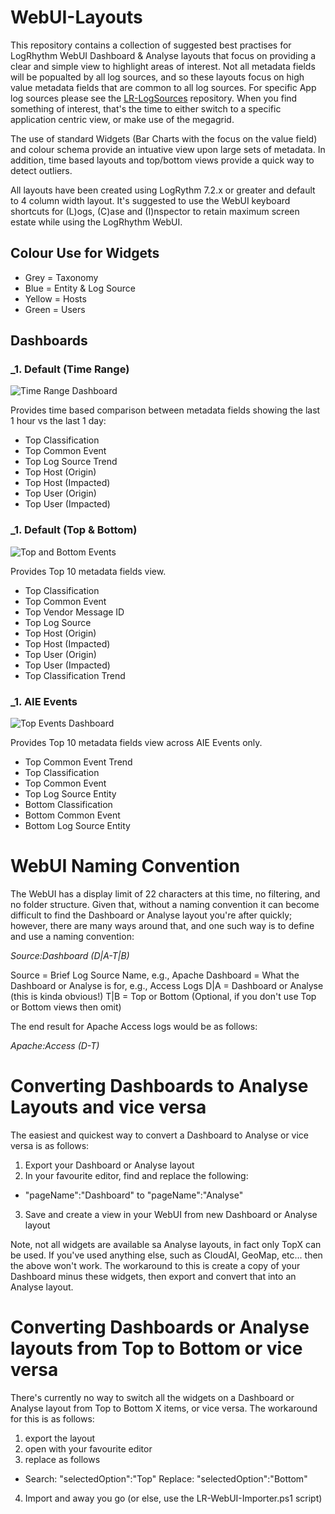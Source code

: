 # WebUI-Layouts

This repository contains a collection of suggested best practises for LogRhythm WebUI Dashboard & Analyse layouts that focus on providing a clear and simple view to highlight areas of interest.  Not all metadata fields will be popualted by all log sources, and so these layouts focus on high value metadata fields that are common to all log sources.  For specific App log sources please see the [LR-LogSources](https://github.com/lrchma/LR-LogSources) repository.  When you find something of interest, that's the time to  either switch to a specific application centric view, or make use of the megagrid.

The use of standard Widgets (Bar Charts with the focus on the value field) and colour schema provide an intuative view upon large sets of metadata.  In addition, time based layouts and top/bottom views provide a quick way to detect outliers.

All layouts have been created using LogRythm 7.2.x or greater and default to 4 column width layout.  It's suggested to use the WebUI keyboard shortcuts for (L)ogs, (C)ase and (I)nspector to retain maximum screen estate while using the LogRhythm WebUI.

## Colour Use for Widgets
* Grey = Taxonomy
* Blue = Entity & Log Source
* Yellow = Hosts
* Green = Users

## Dashboards

### _1. Default (Time Range)
![Time Range Dashboard](https://github.com/lrchma/WebUI-Layouts/blob/master/Dashboard/_1%20Default%20Time%20Range.png?raw=true)

Provides time based comparison between metadata fields showing the last 1 hour vs the last 1 day:
* Top Classification 
* Top Common Event
* Top Log Source Trend
* Top Host (Origin)
* Top Host (Impacted)
* Top User (Origin)
* Top User (Impacted)

### _1. Default (Top & Bottom)
![Top and Bottom Events](https://github.com/lrchma/WebUI-Layouts/blob/master/Dashboard/_1%20Default%20Top%20Events.png?raw=true)

Provides Top 10 metadata fields view.
* Top Classification
* Top Common Event
* Top Vendor Message ID
* Top Log Source
* Top Host (Origin)
* Top Host (Impacted)
* Top User (Origin)
* Top User (Impacted)
* Top Classification Trend

### _1. AIE Events
![Top Events Dashboard](https://github.com/lrchma/WebUI-Layouts/blob/master/Dashboard/_1%20Default%20Top%20Events.png?raw=true)

Provides Top 10 metadata fields view across AIE Events only.
* Top Common Event Trend
* Top Classification
* Top Common Event
* Top Log Source Entity
* Bottom Classification
* Bottom Common Event
* Bottom Log Source Entity

# WebUI Naming Convention
The WebUI has a display limit of 22 characters at this time, no filtering, and no folder structure.  Given that, without a naming convention it can become difficult to find the Dashboard or Analyse layout you're after quickly; however, there are many ways around that, and one such way is to define and use a naming convention:

*Source:Dashboard (D|A-T|B)*

Source = Brief Log Source Name, e.g., Apache
Dashboard = What the Dashboard or Analyse is for, e.g., Access Logs
D|A = Dashboard or Analyse (this is kinda obvious!)
T|B = Top or Bottom (Optional, if you don't use Top or Bottom views then omit)

The end result for Apache Access logs would be as follows:

*Apache:Access (D-T)*

# Converting Dashboards to Analyse Layouts and vice versa
The easiest and quickest way to convert a Dashboard to Analyse or vice versa is as follows:
1. Export your Dashboard or Analyse layout
2. In your favourite editor, find and replace the following:
* "pageName":"Dashboard" to "pageName":"Analyse"
3. Save and create a view in your WebUI from new Dashboard or Analyse layout

Note, not all widgets are available sa Analyse layouts, in fact only TopX can be used.  If you've used anything else, such as CloudAI, GeoMap, etc... then the above won't work.  The workaround to this is create a copy of your Dashboard minus these widgets, then export and convert that into an Analyse layout.

# Converting Dashboards or Analyse layouts from Top to Bottom or vice versa

There's currently no way to switch all the widgets on a Dashboard or Analyse layout from Top to Bottom X items, or vice versa.  The workaround for this is as follows:
1. export the layout
2. open with your favourite editor
3. replace as follows
* Search: "selectedOption":"Top" Replace: "selectedOption":"Bottom"
4. Import and away you go (or else, use the LR-WebUI-Importer.ps1 script)


